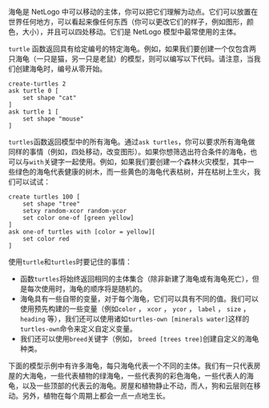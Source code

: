 ﻿海龟是 NetLogo 中可以移动的主体，你可以把它们理解为动点。它们可以放置在世界任何地方，可以看起来像任何东西（你可以更改它们的样子，例如图形，颜色，大小），并且可以四处移动。它们是 NetLogo 模型中最常使用的主体。

`turtle` 函数返回具有给定编号的特定海龟。例如，如果我们要创建一个仅包含两只海龟（一只是猫，另一只是老鼠）的模型，则可以编写以下代码。请注意，当我们创建海龟时，编号从零开始。

```
create-turtles 2
ask turtle 0 [
	set shape "cat"
]
ask turtle 1 [
	set shape "mouse"
]
```

`turtles`函数返回模型中的所有海龟。通过`ask turtles`，你可以要求所有海龟做同样的事情（例如，四处移动，改变图形）。如果你想筛选出符合条件的海龟，也可以与`with`关键字一起使用。例如，如果我们要创建一个森林火灾模型，其中一些绿色的海龟代表健康的树木，而一些黄色的海龟代表枯树，并在枯树上生火，我们可以试试：

```
create turtles 100 [
	set shape "tree"
	setxy random-xcor random-ycor
	set color one-of [green yellow]
]
ask one-of turtles with [color = yellow][
	set color red
]
```

使用`turtle`和`turtles`时要记住的事情：

- 函数`turtles`将始终返回相同的主体集合（除非新建了海龟或有海龟死亡），但是每次使用时，海龟的顺序将是随机的。
- 海龟具有一些自带的变量，对于每个海龟，它们可以具有不同的值。我们可以使用预先构建的一些变量（例如`color` ， `xcor` ， `ycor` ， `label` ， `size` ， `heading` 等），我们还可以使用诸如`turtles-own [minerals water]`这样的`turtles-own`命令来定义自定义变量。
- 我们还可以使用`breed`关键字（例如， `breed [trees tree]`创建自定义的海龟种类。

下面的模型示例中有许多海龟，每只海龟代表一个不同的主体。我们有一只代表房屋的大海龟，一些代表植物的绿海龟，一些代表狗的彩色海龟，一些代表人的海龟，以及一些顶部的代表云的海龟。房屋和植物静止不动，而人，狗和云层则在移动。另外，植物在每个周期上都会一点一点地生长。
